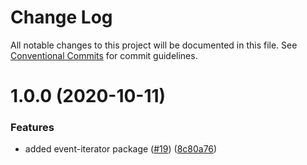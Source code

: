 # Change Log

All notable changes to this project will be documented in this file.
See [Conventional Commits](https://conventionalcommits.org) for commit guidelines.

# 1.0.0 (2020-10-11)

### Features

-   added event-iterator package ([#19](https://github.com/sapphire-project/utilities/issues/19)) ([8c80a76](https://github.com/sapphire-project/utilities/commit/8c80a76f81069429a882550589f43d4b4f8a4bcb))
